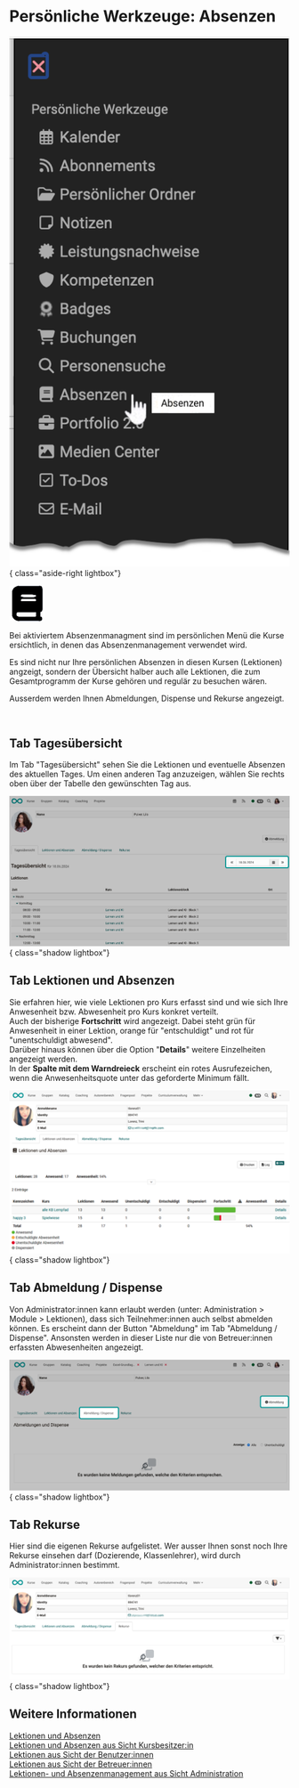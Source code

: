 # Persönliche Werkzeuge: Absenzen

![pers_menu_absences_v1_de.png](assets/pers_menu_absences_v1_de.png){ class="aside-right lightbox"}

![icon_absences.png](assets/icon_absences.png)


Bei aktiviertem Absenzenmanagment sind im persönlichen Menü die Kurse ersichtlich, in denen das Absenzenmanagement verwendet wird. 

Es sind nicht nur Ihre persönlichen Absenzen in diesen Kursen (Lektionen) angzeigt, sondern der Übersicht halber auch alle Lektionen, die zum Gesamtprogramm der Kurse gehören und regulär zu besuchen wären. 

Ausserdem werden Ihnen Abmeldungen, Dispense und Rekurse angezeigt.

<br>

## Tab Tagesübersicht
Im Tab "Tagesübersicht" sehen Sie die Lektionen und eventuelle Absenzen des aktuellen Tages. 
Um einen anderen Tag anzuzeigen, wählen Sie rechts oben über der Tabelle den gewünschten Tag aus.

![pers_menu_absences_day_v1_de.png](assets/pers_menu_absences_day_v1_de.png){ class="shadow lightbox"}


## Tab Lektionen und Absenzen

Sie erfahren hier, wie viele Lektionen pro Kurs erfasst sind und wie sich Ihre Anwesenheit bzw. Abwesenheit pro Kurs konkret verteilt. <br>Auch der bisherige **Fortschritt** wird angezeigt. Dabei steht grün für Anwesenheit in einer Lektion, orange für "entschuldigt" und rot für "unentschuldigt abwesend".<br>
Darüber hinaus können über die Option "**Details**" weitere Einzelheiten angezeigt werden. <br>In der **Spalte mit dem Warndreieck** erscheint ein rotes Ausrufezeichen, wenn die Anwesenheitsquote unter das geforderte Minimum fällt.

![pers_menu_absences_lectures_v1_de.png](assets/pers_menu_absences_lectures_v1_de.png){ class="shadow lightbox"}


## Tab Abmeldung / Dispense

Von Administrator:innen kann erlaubt werden (unter: Administration > Module > Lektionen), dass sich Teilnehmer:innen auch selbst abmelden können. Es erscheint dann der Button "Abmeldung" im Tab "Abmeldung / Dispense". Ansonsten werden in dieser Liste nur die von Betreuer:innen erfassten Abwesenheiten angezeigt.<br>


![pers_menu_absences_dispensation_v1_de.png](assets/pers_menu_absences_dispensation_v1_de.png){ class="shadow lightbox"}

## Tab Rekurse

Hier sind die eigenen Rekurse aufgelistet. Wer ausser Ihnen sonst noch Ihre Rekurse einsehen darf (Dozierende, Klassenlehrer), wird durch Administrator:innen bestimmt.

![pers_menu_absences_appeals_v1_de.png](assets/pers_menu_absences_appeals_v1_de.png){ class="shadow lightbox"}


## Weitere Informationen

[Lektionen und Absenzen](../learningresources/Lectures_and_absences.de.md)<br>
[Lektionen und Absenzen aus Sicht Kursbesitzer:in](../learningresources/Lectures_Teacher_view.de.md)<br>
[Lektionen aus Sicht der Benutzer:innen](../learningresources/Lectures_User_view.de.md)<br>
[Lektionen aus Sicht der Betreuer:innen](../area_modules/coaching_lektionen.de.md)<br>
[Lektionen- und Absenzenmanagement aus Sicht Administration](../../manual_admin/administration/Lecture_and_roll_call_management.de.md)<br>



